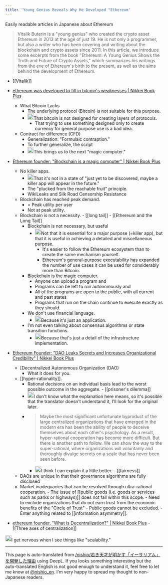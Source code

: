 ```yaml
---
title: 'Young Genius Reveals Why He Developed "Ethereum'
---
```


Easily readable articles in Japanese about Ethereum
> Vitalik Buterin is a "young genius" who created the crypto asset Ethereum in 2013 at the age of just 19. He is not only a programmer, but also a writer who has been covering and writing about the blockchain and crypto assets since 2011. In this article, we introduce some excerpts from the book "Ethereum: A Young Genius Shows the Truth and Future of Crypto Assets," which summarizes his writings from the eve of Ethereum's birth to the present, as well as the aims behind the development of Ethereum.
- [[Vitalik]]

- [ethereum was developed to fill in bitcoin's weaknesses | Nikkei Book Plus](https://bookplus.nikkei.com/atcl/column/021700205/021700001/)
    - What Bitcoin Lacks
        - The underlying protocol (Bitcoin) is not suitable for this purpose.
        - <img src='https://scrapbox.io/api/pages/nishio-en/nishio/icon' alt='nishio.icon' height="19.5"/>That bitcoin is not designed for creating layers of protocols.
            - That trying to use something designed only to create currency for general purpose use is a bad idea.
    - Contract for difference (CFD)
        - Generalization: "Formulaic contraption."
        - To further generalize, the script
        - <img src='https://scrapbox.io/api/pages/nishio-en/nishio/icon' alt='nishio.icon' height="19.5"/>This brings us to the next "magic computer."
- [Ethereum founder: "Blockchain is a magic computer" | Nikkei Book Plus](https://bookplus.nikkei.com/atcl/column/021700205/021700002/)
    - No killer apps.
        - <img src='https://scrapbox.io/api/pages/nishio-en/nishio/icon' alt='nishio.icon' height="19.5"/>That it's not in a state of "just yet to be discovered, maybe a killer app will appear in the future."
        - The "plucked from the reachable fruit" principle.
        - WikiLeaks and Silk Road Censorship Resistance
    - Blockchain has reached peak demand.
        - = Peak utility per user
        - Not at peak utility.
    - Blockchain is not a necessity.
            - [[long tail]]
                - [[Ethereum and the Long Tail]]
        - Blockchain is not necessary, but useful
            - <img src='https://scrapbox.io/api/pages/nishio-en/nishio/icon' alt='nishio.icon' height="19.5"/>Not that it is essential for a major purpose (=killer app), but that it is useful in achieving a detailed and miscellaneous purpose.
                - It's easier to follow the Ethereum ecosystem than to create the same mechanism yourself.
                - Ethereum's general-purpose executability has expanded the number of use cases it can be used for considerably more than Bitcoin.
        - Blockchain is the magic computer.
            - Anyone can upload a program and
            - Programs can be left to run autonomously and
            - All of the programs are open to the public, with all current and past states
            - Programs that run on the chain continue to execute exactly as they should.
        - We don't use financial language.
            - <img src='https://scrapbox.io/api/pages/nishio-en/nishio/icon' alt='nishio.icon' height="19.5"/>Because it's just an application.
        - I'm not even talking about consensus algorithms or state transition functions.
            - <img src='https://scrapbox.io/api/pages/nishio-en/nishio/icon' alt='nishio.icon' height="19.5"/>Because that's just a detail of the infrastructure implementation.
- [Ethereum Founder: "DAO Leaks Secrets and Increases Organizational Credibility" | Nikkei Book Plus](https://bookplus.nikkei.com/atcl/column/021700205/021700003/)
    - [Decentralized Autonomous Organization (DAO)
        - What it does for you.
    - [[hyper-rationality]].
        - Rational decisions on an individual basis lead to the worst possible outcome in the aggregate.
                - [[prisoner's dilemma]]
        - <img src='https://scrapbox.io/api/pages/nishio-en/nishio/icon' alt='nishio.icon' height="19.5"/>I don't know what the explanation here means, so it's possible that the translator doesn't understand it, I'll look for the original later.
        - > Maybe the most significant unfortunate byproduct of the large centralized organizations that have emerged in the modern era has been the ability of people to deceive themselves about each other's psychology. As a result, hyper-rational cooperation has become more difficult. But there is another path to follow. We can show the way to the super-rational, where organizations will voluntarily and thoroughly divulge secrets on a scale that has never been seen before.
            - <img src='https://scrapbox.io/api/pages/nishio-en/nishio/icon' alt='nishio.icon' height="19.5"/>I think I can explain it a little better.
                    - [[fairness]]
    - DAOs are unique in that their governance algorithms are fully disclosed
    - Market inadequacies that can be resolved through ultra-rational cooperation.
            - The issue of [[public goods (i.e. goods or services such as parks or highways)]] does not fall within this scope.
            - Need to exclude organizations that do not earn trust from the economic benefits of the "Circle of Trust"
                - Public goods cannot be excluded.
            - Enter anything related to [[information asymmetry]].
- [ethereum founder, "What is Decentralization?" | Nikkei Book Plus](https://bookplus.nikkei.com/atcl/column/021700205/030900004/)
        - [[Three axes of centralization]]




<img src='https://scrapbox.io/api/pages/nishio-en/nishio/icon' alt='nishio.icon' height="19.5"/>I get nervous when I see things like "scalability."

---
This page is auto-translated from [/nishio/若き天才が明かす「イーサリアム」を開発した理由](https://scrapbox.io/nishio/若き天才が明かす「イーサリアム」を開発した理由) using DeepL. If you looks something interesting but the auto-translated English is not good enough to understand it, feel free to let me know at [@nishio_en](https://twitter.com/nishio_en). I'm very happy to spread my thought to non-Japanese readers.